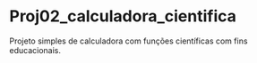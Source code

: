 # Proj02_calculadora_cientifica

Projeto simples de calculadora com funções científicas com fins educacionais.
